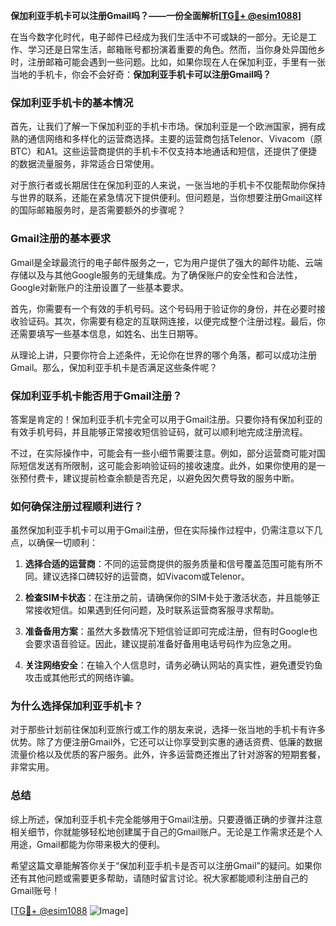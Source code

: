 **保加利亚手机卡可以注册Gmail吗？——一份全面解析[[TG💪+ @esim1088](https://t.me/s/esim1088)]**

在当今数字化时代，电子邮件已经成为我们生活中不可或缺的一部分。无论是工作、学习还是日常生活，邮箱账号都扮演着重要的角色。然而，当你身处异国他乡时，注册邮箱可能会遇到一些问题。比如，如果你现在人在保加利亚，手里有一张当地的手机卡，你会不会好奇：**保加利亚手机卡可以注册Gmail吗？**

### 保加利亚手机卡的基本情况

首先，让我们了解一下保加利亚的手机卡市场。保加利亚是一个欧洲国家，拥有成熟的通信网络和多样化的运营商选择。主要的运营商包括Telenor、Vivacom（原BTC）和A1。这些运营商提供的手机卡不仅支持本地通话和短信，还提供了便捷的数据流量服务，非常适合日常使用。

对于旅行者或长期居住在保加利亚的人来说，一张当地的手机卡不仅能帮助你保持与世界的联系，还能在紧急情况下提供便利。但问题是，当你想要注册Gmail这样的国际邮箱服务时，是否需要额外的步骤呢？

### Gmail注册的基本要求

Gmail是全球最流行的电子邮件服务之一，它为用户提供了强大的邮件功能、云端存储以及与其他Google服务的无缝集成。为了确保账户的安全性和合法性，Google对新账户的注册设置了一些基本要求。

首先，你需要有一个有效的手机号码。这个号码用于验证你的身份，并在必要时接收验证码。其次，你需要有稳定的互联网连接，以便完成整个注册过程。最后，你还需要填写一些基本信息，如姓名、出生日期等。

从理论上讲，只要你符合上述条件，无论你在世界的哪个角落，都可以成功注册Gmail。那么，保加利亚手机卡是否满足这些条件呢？

### 保加利亚手机卡能否用于Gmail注册？

答案是肯定的！保加利亚手机卡完全可以用于Gmail注册。只要你持有保加利亚的有效手机号码，并且能够正常接收短信验证码，就可以顺利地完成注册流程。

不过，在实际操作中，可能会有一些小细节需要注意。例如，部分运营商可能对国际短信发送有所限制，这可能会影响验证码的接收速度。此外，如果你使用的是一张预付费卡，建议提前检查余额是否充足，以避免因欠费导致的服务中断。

### 如何确保注册过程顺利进行？

虽然保加利亚手机卡可以用于Gmail注册，但在实际操作过程中，仍需注意以下几点，以确保一切顺利：

1. **选择合适的运营商**：不同的运营商提供的服务质量和信号覆盖范围可能有所不同。建议选择口碑较好的运营商，如Vivacom或Telenor。
   
2. **检查SIM卡状态**：在注册之前，请确保你的SIM卡处于激活状态，并且能够正常接收短信。如果遇到任何问题，及时联系运营商客服寻求帮助。

3. **准备备用方案**：虽然大多数情况下短信验证即可完成注册，但有时Google也会要求语音验证。因此，建议提前准备好备用电话号码作为应急之用。

4. **关注网络安全**：在输入个人信息时，请务必确认网站的真实性，避免遭受钓鱼攻击或其他形式的网络诈骗。

### 为什么选择保加利亚手机卡？

对于那些计划前往保加利亚旅行或工作的朋友来说，选择一张当地的手机卡有许多优势。除了方便注册Gmail外，它还可以让你享受到实惠的通话资费、低廉的数据流量价格以及优质的客户服务。此外，许多运营商还推出了针对游客的短期套餐，非常实用。

### 总结

综上所述，保加利亚手机卡完全能够用于Gmail注册。只要遵循正确的步骤并注意相关细节，你就能够轻松地创建属于自己的Gmail账户。无论是工作需求还是个人用途，Gmail都能为你带来极大的便利。

希望这篇文章能解答你关于“保加利亚手机卡是否可以注册Gmail”的疑问。如果你还有其他问题或需要更多帮助，请随时留言讨论。祝大家都能顺利注册自己的Gmail账号！

[[TG💪+ @esim1088](https://t.me/s/esim1088) ![Image](https://i.postimg.cc/4NQfJmqS/Snipaste-2025-05-13-00-14-12.png)]